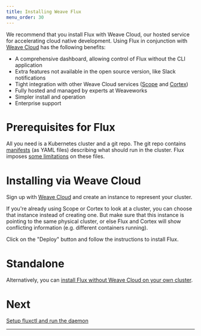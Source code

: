 ```yaml
---
title: Installing Weave Flux
menu_order: 30
---
```


We recommend that you install Flux with Weave Cloud, our hosted service
for accelerating cloud native development. Using Flux in conjunction
with
[Weave Cloud](https://www.weave.works/solution/cloud/) has the following
benefits:

* A comprehensive dashboard, allowing control of Flux without the CLI
  application
* Extra features not available in the open source version, like Slack
  notifications
* Tight integration with other Weave Cloud services
  ([Scope](https://www.weave.works/solution/troubleshooting-dashboard/)
  and
  [Cortex](https://www.weave.works/solution/prometheus-monitoring/))
* Fully hosted and managed by experts at Weaveworks
* Simpler install and operation
* Enterprise support

# Prerequisites for Flux

All you need is a Kubernetes cluster and a git repo. The git repo
contains [manifests][k8s-manifests] (as YAML files) describing what
should run in the cluster. Flux imposes
[some limitations](/site/requirements.md) on these files.

# Installing via Weave Cloud

Sign up with [Weave Cloud](https://cloud.weave.works) and create an
instance to represent your cluster.

If you're already using Scope or Cortex to look at a cluster, you can
choose that instance instead of creating one. But make sure that this
instance is pointing to the same physical cluster, or else Flux and
Cortex will show conflicting information (e.g. different containers
running).

Click on the "Deploy" button and follow the instructions to install
Flux.

# Standalone

Alternatively, you can [install Flux without Weave Cloud on your own
cluster](./standalone/installing.md).

# Next

[Setup fluxctl and run the daemon](./using.md)

----
[k8s-manifests]: https://kubernetes.io/docs/concepts/configuration/overview/
